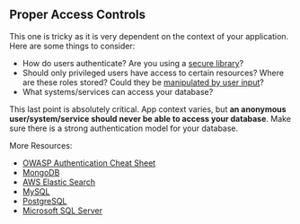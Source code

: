 ## Proper Access Controls
This one is tricky as it is very dependent on the context of your application. Here are some things to consider:

* How do users authenticate? Are you using a [secure library][saml-vuln]?
* Should only privileged users have access to certain resources? Where are these roles stored? Could they be [manipulated by user input][mass-assignment]?
* What systems/services can access your database?

This last point is absolutely critical. App context varies, but **an anonymous user/system/service should never be able to access your database**. Make sure there is a strong authentication model for your database.

More Resources:

* [OWASP Authentication Cheat Sheet](https://www.owasp.org/index.php/Authentication_Cheat_Sheet)
* [MongoDB](https://docs.mongodb.com/manual/security/)
* [AWS Elastic Search](https://aws.amazon.com/blogs/security/how-to-control-access-to-your-amazon-elasticsearch-service-domain/)
* [MySQL](https://dev.mysql.com/doc/refman/5.7/en/privilege-system.html)
* [PostgreSQL](https://www.postgresql.org/docs/9.4/static/auth-methods.html)
* [Microsoft SQL Server](https://docs.microsoft.com/en-us/dotnet/framework/data/adonet/sql/authentication-in-sql-server)

[saml-vuln]: https://nvd.nist.gov/vuln/detail/CVE-2016-5697
[mass-assignment]: https://www.owasp.org/index.php/Mass_Assignment_Cheat_Sheet

